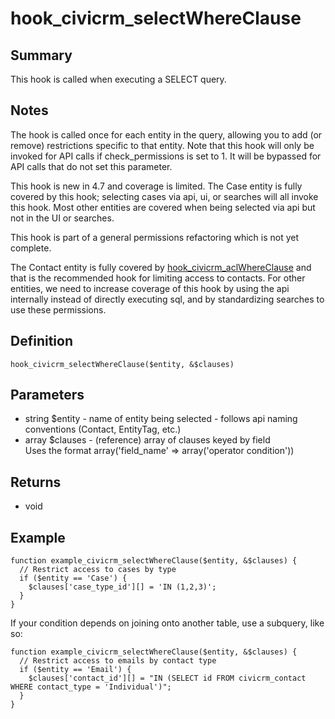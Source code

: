 # hook_civicrm_selectWhereClause

## Summary

This hook is called when executing a SELECT query.

## Notes

The hook is called
once for each entity in the query, allowing you to add (or remove)
restrictions specific to that entity. Note that this hook will only be
invoked for API calls if check_permissions is set to 1. It will be
bypassed for API calls that do not set this parameter.

This hook is new in 4.7 and coverage is limited. The Case entity is
fully covered by this hook; selecting cases via api, ui, or searches
will all invoke this hook. Most other entities are covered when being
selected via api but not in the UI or searches.

This hook is part of a general permissions refactoring which is not yet
complete.

The Contact entity is fully covered
by [hook_civicrm_aclWhereClause](hook_civicrm_aclWhereClause.md)
and that is the recommended hook for limiting access to contacts. For
other entities, we need to increase coverage of this hook by using the
api internally instead of directly executing sql, and by standardizing
searches to use these permissions.

## Definition

    hook_civicrm_selectWhereClause($entity, &$clauses)

## Parameters

-   string $entity - name of entity being selected - follows api naming
    conventions (Contact, EntityTag, etc.)
-   array $clauses - (reference) array of clauses keyed by field\
     Uses the format array('field_name' => array('operator
    condition'))

## Returns

-   void

## Example

    function example_civicrm_selectWhereClause($entity, &$clauses) {
      // Restrict access to cases by type
      if ($entity == 'Case') {
        $clauses['case_type_id'][] = 'IN (1,2,3)';
      }
    }

If your condition depends on joining onto another table, use a subquery,
like so:

    function example_civicrm_selectWhereClause($entity, &$clauses) {
      // Restrict access to emails by contact type
      if ($entity == 'Email') {
        $clauses['contact_id'][] = "IN (SELECT id FROM civicrm_contact WHERE contact_type = 'Individual')";
      }
    }
